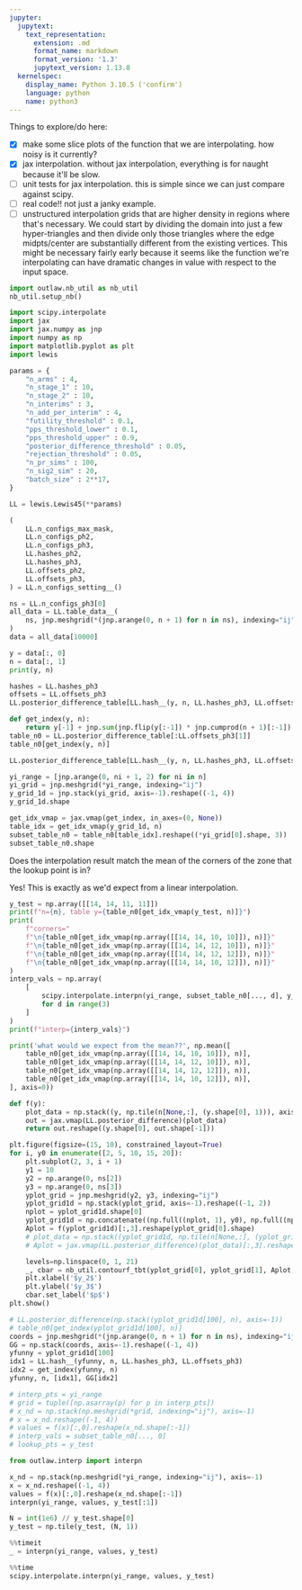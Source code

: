 ```yaml
---
jupyter:
  jupytext:
    text_representation:
      extension: .md
      format_name: markdown
      format_version: '1.3'
      jupytext_version: 1.13.8
  kernelspec:
    display_name: Python 3.10.5 ('confirm')
    language: python
    name: python3
---
```


Things to explore/do here:

- [x] make some slice plots of the function that we are interpolating. how noisy is it currently?
- [x] jax interpolation. without jax interpolation, everything is for naught because it'll be slow.
- [ ] unit tests for jax interpolation. this is simple since we can just compare against scipy.
- [ ] real code!! not just a janky example.
- [ ] unstructured interpolation grids that are higher density in regions where that's necessary. We could start by dividing the domain into just a few hyper-triangles and then divide only those triangles where the edge midpts/center are substantially different from the existing vertices. This might be necessary fairly early because it seems like the function we're interpolating can have dramatic changes in value with respect to the input space.

```python
import outlaw.nb_util as nb_util
nb_util.setup_nb()
```

```python
import scipy.interpolate
import jax
import jax.numpy as jnp
import numpy as np
import matplotlib.pyplot as plt
import lewis
```

```python
params = {
    "n_arms" : 4,
    "n_stage_1" : 10,
    "n_stage_2" : 10,
    "n_interims" : 3,
    "n_add_per_interim" : 4,
    "futility_threshold" : 0.1,
    "pps_threshold_lower" : 0.1,
    "pps_threshold_upper" : 0.9,
    "posterior_difference_threshold" : 0.05,
    "rejection_threshold" : 0.05,
    "n_pr_sims" : 100,
    "n_sig2_sim" : 20,
    "batch_size" : 2**17,
}

LL = lewis.Lewis45(**params)
```

```python
(
    LL.n_configs_max_mask,
    LL.n_configs_ph2,
    LL.n_configs_ph3,
    LL.hashes_ph2,
    LL.hashes_ph3,
    LL.offsets_ph2,
    LL.offsets_ph3,
) = LL.n_configs_setting__()
```

```python
ns = LL.n_configs_ph3[0]
all_data = LL.table_data__(
    ns, jnp.meshgrid(*(jnp.arange(0, n + 1) for n in ns), indexing="ij")
)
data = all_data[10000]
```

```python
y = data[:, 0]
n = data[:, 1]
print(y, n)
```

```python
hashes = LL.hashes_ph3
offsets = LL.offsets_ph3
LL.posterior_difference_table[LL.hash__(y, n, LL.hashes_ph3, LL.offsets_ph3)]
```

```python
def get_index(y, n):
    return y[-1] + jnp.sum(jnp.flip(y[:-1]) * jnp.cumprod(n + 1)[:-1])
table_n0 = LL.posterior_difference_table[:LL.offsets_ph3[1]]
table_n0[get_index(y, n)]
```

```python
LL.posterior_difference_table[LL.hash__(y, n, LL.hashes_ph3, LL.offsets_ph3)]
```

```python
yi_range = [jnp.arange(0, ni + 1, 2) for ni in n]
yi_grid = jnp.meshgrid(*yi_range, indexing="ij")
y_grid_1d = jnp.stack(yi_grid, axis=-1).reshape((-1, 4))
y_grid_1d.shape
```

```python
get_idx_vmap = jax.vmap(get_index, in_axes=(0, None))
table_idx = get_idx_vmap(y_grid_1d, n)
subset_table_n0 = table_n0[table_idx].reshape((*yi_grid[0].shape, 3))
subset_table_n0.shape
```

Does the interpolation result match the mean of the corners of the zone that the lookup point is in?

Yes! This is exactly as we'd expect from a linear interpolation.

```python
y_test = np.array([[14, 14, 11, 11]])
print(f"n={n}, table y={table_n0[get_idx_vmap(y_test, n)]}")
print(
    f"corners="
    f"\n{table_n0[get_idx_vmap(np.array([[14, 14, 10, 10]]), n)]}"
    f"\n{table_n0[get_idx_vmap(np.array([[14, 14, 12, 10]]), n)]}"
    f"\n{table_n0[get_idx_vmap(np.array([[14, 14, 12, 12]]), n)]}"
    f"\n{table_n0[get_idx_vmap(np.array([[14, 14, 10, 12]]), n)]}"
)
interp_vals = np.array(
    [
        scipy.interpolate.interpn(yi_range, subset_table_n0[..., d], y_test)[0]
        for d in range(3)
    ]
)
print(f"interp={interp_vals}")

print('what would we expect from the mean??', np.mean([
    table_n0[get_idx_vmap(np.array([[14, 14, 10, 10]]), n)],
    table_n0[get_idx_vmap(np.array([[14, 14, 12, 10]]), n)],
    table_n0[get_idx_vmap(np.array([[14, 14, 12, 12]]), n)],
    table_n0[get_idx_vmap(np.array([[14, 14, 10, 12]]), n)],
], axis=0))
```

```python
def f(y):
    plot_data = np.stack((y, np.tile(n[None,:], (y.shape[0], 1))), axis=-1)
    out = jax.vmap(LL.posterior_difference)(plot_data)
    return out.reshape((y.shape[0], out.shape[-1]))
```

```python
plt.figure(figsize=(15, 10), constrained_layout=True)
for i, y0 in enumerate([2, 5, 10, 15, 20]):
    plt.subplot(2, 3, i + 1)
    y1 = 10
    y2 = np.arange(0, ns[2])
    y3 = np.arange(0, ns[3])
    yplot_grid = jnp.meshgrid(y2, y3, indexing="ij")
    yplot_grid1d = np.stack(yplot_grid, axis=-1).reshape((-1, 2))
    nplot = yplot_grid1d.shape[0]
    yplot_grid1d = np.concatenate((np.full((nplot, 1), y0), np.full((nplot, 1), y1), yplot_grid1d), axis=-1)
    Aplot = f(yplot_grid1d)[:,3].reshape(yplot_grid[0].shape)
    # plot_data = np.stack((yplot_grid1d, np.tile(n[None,:], (yplot_grid1d.shape[0], 1))), axis=-1)
    # Aplot = jax.vmap(LL.posterior_difference)(plot_data)[:,3].reshape(yplot_grid[0].shape)

    levels=np.linspace(0, 1, 21)
    _, cbar = nb_util.contourf_tbt(yplot_grid[0], yplot_grid[1], Aplot, levels=levels)
    plt.xlabel('$y_2$')
    plt.ylabel('$y_3$')
    cbar.set_label('$p$')
plt.show()
```

```python
# LL.posterior_difference(np.stack((yplot_grid1d[100], n), axis=-1))
# table_n0[get_index(yplot_grid1d[100], n)]
coords = jnp.meshgrid(*(jnp.arange(0, n + 1) for n in ns), indexing="ij")
GG = np.stack(coords, axis=-1).reshape((-1, 4))
yfunny = yplot_grid1d[100]
idx1 = LL.hash__(yfunny, n, LL.hashes_ph3, LL.offsets_ph3)
idx2 = get_index(yfunny, n)
yfunny, n, [idx1], GG[idx2]
```

```python
# interp_pts = yi_range
# grid = tuple([np.asarray(p) for p in interp_pts])
# x_nd = np.stack(np.meshgrid(*grid, indexing="ij"), axis=-1)
# x = x_nd.reshape((-1, 4))
# values = f(x)[:,0].reshape(x_nd.shape[:-1])
# interp_vals = subset_table_n0[..., 0]
# lookup_pts = y_test
```

```python
from outlaw.interp import interpn    

x_nd = np.stack(np.meshgrid(*yi_range, indexing="ij"), axis=-1)
x = x_nd.reshape((-1, 4))
values = f(x)[:,0].reshape(x_nd.shape[:-1])
interpn(yi_range, values, y_test[:1])
```

```python
N = int(1e6) // y_test.shape[0]
y_test = np.tile(y_test, (N, 1))
```

```python
%%timeit
_ = interpn(yi_range, values, y_test)
```

```python
%%time
scipy.interpolate.interpn(yi_range, values, y_test)
```

```python

```
